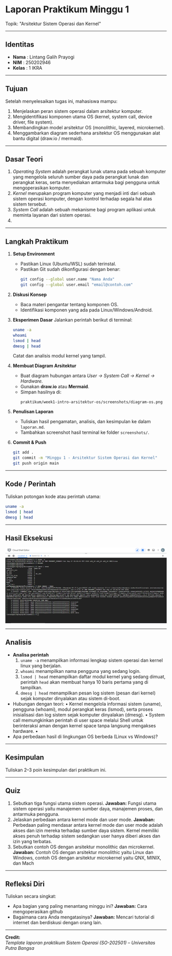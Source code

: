 
# Laporan Praktikum Minggu 1
Topik: "Arsitektur Sistem Operasi dan Kernel"

---

## Identitas
- **Nama**  : Lintang Galih Prayogi 
- **NIM**   : 250202946 
- **Kelas** : 1 IKRA

---

## Tujuan
Setelah menyelesaikan tugas ini, mahasiswa mampu:

1. Menjelaskan peran sistem operasi dalam arsitektur komputer.
2. Mengidentifikasi komponen utama OS (kernel, system call, device driver, file system).
3. Membandingkan model arsitektur OS (monolithic, layered, microkernel).
4. Menggambarkan diagram sederhana arsitektur OS menggunakan alat bantu digital (draw.io / mermaid).
---

## Dasar Teori
1. _Operating System_ adalah perangkat lunak utama pada sebuah komputer yang mengelola seluruh sumber daya pada perangkat lunak dan perangkat keras, serta menyediakan antarmuka bagi pengguna untuk mengoperasikan komputer.
2. _Kernel_ merupakan program komputer yang menjadi inti dari sebuah sistem operasi komputer, dengan kontrol terhadap segala hal atas sistem tersebut.
3. _System Call_ adalah sebuah mekanisme bagi program aplikasi untuk meminta layanan dari sistem operasi.
4. 
---

## Langkah Praktikum
1. **Setup Environment**
   - Pastikan Linux (Ubuntu/WSL) sudah terinstal.
   - Pastikan Git sudah dikonfigurasi dengan benar:
     ```bash
     git config --global user.name "Nama Anda"
     git config --global user.email "email@contoh.com"
     ```

2. **Diskusi Konsep**
   - Baca materi pengantar tentang komponen OS.
   - Identifikasi komponen yang ada pada Linux/Windows/Android.

3. **Eksperimen Dasar**
   Jalankan perintah berikut di terminal:
   ```bash
   uname -a
   whoami
   lsmod | head
   dmesg | head
   ```
   Catat dan analisis modul kernel yang tampil.

4. **Membuat Diagram Arsitektur**
   - Buat diagram hubungan antara *User → System Call → Kernel → Hardware.*
   - Gunakan **draw.io** atau **Mermaid**.
   - Simpan hasilnya di:
     ```
     praktikum/week1-intro-arsitektur-os/screenshots/diagram-os.png
     ```

5. **Penulisan Laporan**
   - Tuliskan hasil pengamatan, analisis, dan kesimpulan ke dalam `laporan.md`.
   - Tambahkan screenshot hasil terminal ke folder `screenshots/`.

6. **Commit & Push**
   ```bash
   git add .
   git commit -m "Minggu 1 - Arsitektur Sistem Operasi dan Kernel"
   git push origin main
   ```
---

## Kode / Perintah
Tuliskan potongan kode atau perintah utama:
```bash
uname -a
lsmod | head
dmesg | head
```

---
## Hasil Eksekusi

![screenshots](<screenshots/ss_tugas.png>)

---

## Analisis
- **Analisa perintah**
  1. ```uname -a``` menampilkan informasi lengkap sistem operasi dan kernel linux yang berjalan.
  2. ```whoami``` menampilkan nama pengguna yang sedang login.
  3. ```lsmod | head``` menampilkan daftar modul kernel yang sedang dimuat, perintah ```head``` akan membuat hanya 10 baris pertama yang di tampilkan.
  4. ```dmesg | head``` menampilkan pesan log sistem (pesan dari kernel) sejak komputer dinyalakan atau sistem di-boot.
- Hubungan dengan teori:
  • Kernel mengelola informasi sistem (uname), pengguna (whoami), modul perangkat keras (lsmod), serta proses inisialisasi dan log sistem sejak komputer dinyalakan (dmesg).
  • System call memungkinkan perintah di user space melalui Shell untuk berinteraksi aman dengan kernel space tanpa langsung mengakses hardware.
  • 
- Apa perbedaan hasil di lingkungan OS berbeda (Linux vs Windows)?  

---

## Kesimpulan
Tuliskan 2–3 poin kesimpulan dari praktikum ini.

---

## Quiz
1. Sebutkan tiga fungsi utama sistem operasi.
   **Jawaban:** Fungsi utama sistem operasi yaitu manajemen sumber daya, manajemen proses, dan antarmuka pengguna.
2. Jelaskan perbedaan antara kernel mode dan user mode.
   **Jawaban:** Perbedaan paling mendasar antara kernel mode dan user mode adalah akses dan izin mereka terhadap sumber daya sistem. Kernel memiliki akses penuh terhadap sistem sedangkan user hanya diberi akses dan izin yang terbatas.
3. Sebutkan contoh OS dengan arsitektur monolithic dan microkernel.
   **Jawaban:** Contoh OS dengan arsitektur monolithic yaitu Linux dan Windows, contoh OS dengan arsitektur microkernel yaitu QNX, MINIX, dan Mach
---

## Refleksi Diri
Tuliskan secara singkat:
- Apa bagian yang paling menantang minggu ini?
  **Jawaban:** Cara mengoperasikan github
- Bagaimana cara Anda mengatasinya?
  **Jawaban:** Mencari tutorial di internet dan berdiskusi dengan orang lain.

---

**Credit:**  
_Template laporan praktikum Sistem Operasi (SO-202501) – Universitas Putra Bangsa_
